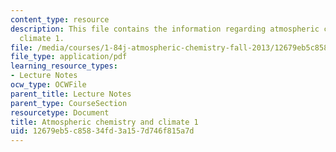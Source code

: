```yaml
---
content_type: resource
description: This file contains the information regarding atmospheric chemistry and
  climate 1.
file: /media/courses/1-84j-atmospheric-chemistry-fall-2013/12679eb5c85834fd3a157d746f815a7d_MIT1_84JF13_Lec21_clmate1.pdf
file_type: application/pdf
learning_resource_types:
- Lecture Notes
ocw_type: OCWFile
parent_title: Lecture Notes
parent_type: CourseSection
resourcetype: Document
title: Atmospheric chemistry and climate 1
uid: 12679eb5-c858-34fd-3a15-7d746f815a7d
---
```

